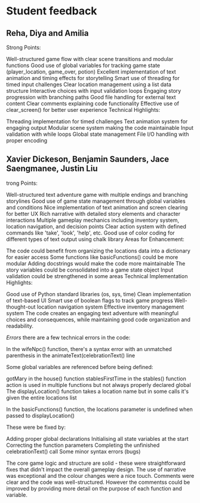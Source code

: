 # Student feedback

## Reha, Diya and Amilia


Strong Points:

Well-structured game flow with clear scene transitions and modular functions
Good use of global variables for tracking game state (player_location, game_over, potion)
Excellent implementation of text animation and timing effects for storytelling
Smart use of threading for timed input challenges
Clear location management using a list data structure
Interactive choices with input validation loops
Engaging story progression with branching paths
Good file handling for external text content
Clear comments explaining code functionality
Effective use of clear_screen() for better user experience
Technical Highlights:

Threading implementation for timed challenges
Text animation system for engaging output
Modular scene system making the code maintainable
Input validation with while loops
Global state management
File I/O handling with proper encoding

## Xavier Dickeson, Benjamin Saunders, Jace Saengmanee, Justin Liu
trong Points:

Well-structured text adventure game with multiple endings and branching storylines
Good use of game state management through global variables and conditions
Nice implementation of text animation and screen clearing for better UX
Rich narrative with detailed story elements and character interactions
Multiple gameplay mechanics including inventory system, location navigation, and decision points
Clear action system with defined commands like 'take', 'look', 'help', etc.
Good use of color coding for different types of text output using chalk library
Areas for Enhancement:

The code could benefit from organizing the locations data into a dictionary for easier access
Some functions like basicFunctions() could be more modular
Adding docstrings would make the code more maintainable
The story variables could be consolidated into a game state object
Input validation could be strengthened in some areas
Technical Implementation Highlights:

Good use of Python standard libraries (os, sys, time)
Clean implementation of text-based UI
Smart use of boolean flags to track game progress
Well-thought-out location navigation system
Effective inventory management system
The code creates an engaging text adventure with meaningful choices and consequences, while maintaining good code organization and readability.

*Errors*
there are a few technical errors in the code:

In the wifeNpc() function, there's a syntax error with an unmatched parenthesis in the animateText(celebrationText() line

Some global variables are referenced before being defined:

gotMary in the house() function
stablesFirstTime in the stables() function
action is used in multiple functions but not always properly declared global
The displayLocation() function takes a location name but in some calls it's given the entire locations list

In the basicFunctions() function, the locations parameter is undefined when passed to displayLocation()

These were be fixed by:

Adding proper global declarations
Initialising all state variables at the start
Correcting the function parameters
Completing the unfinished celebrationText() call
Some minor syntax errors (bugs)

The core game logic and structure are solid - these were straightforward fixes that didn't impact the overall gameplay design. The use of narrative was exceptional and the colour changes were a nice touch.
Comments were clear and the code was well-structured. However the commentss could be improved by providing more detail on the purpose of each function and variable.
